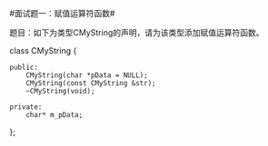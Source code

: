 #面试题一：赋值运算符函数#

题目：如下为类型CMyString的声明，请为该类型添加赋值运算符函数。

class CMyString
{

	public:
		CMyString(char *pData = NULL);
		CMyString(const CMyString &str);
		~CMyString(void);
	
	private:
		char* m_pData;
};



